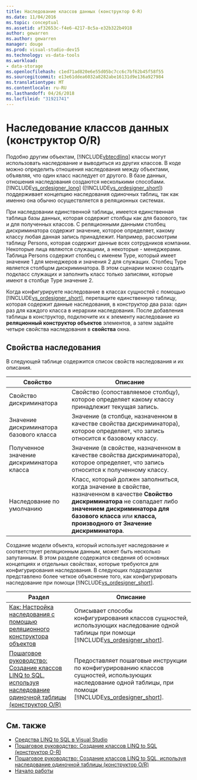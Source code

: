 ```yaml
---
title: Наследование классов данных (конструктор O-R)
ms.date: 11/04/2016
ms.topic: conceptual
ms.assetid: af32653c-f4e6-4217-8c5a-e32b322b4918
author: gewarren
ms.author: gewarren
manager: douge
ms.prod: visual-studio-dev15
ms.technology: vs-data-tools
ms.workload:
- data-storage
ms.openlocfilehash: c1ed71ad820e6e55d05bc7cc6c7bf62b45f58f55
ms.sourcegitcommit: e13e61ddea6032a8282abe16131d9e136a927984
ms.translationtype: MT
ms.contentlocale: ru-RU
ms.lasthandoff: 04/26/2018
ms.locfileid: "31921741"
---
```

# <a name="data-class-inheritance-or-designer"></a>Наследование классов данных (конструктор O/R)

Подобно другим объектам, [!INCLUDE[vbtecdlinq](../data-tools/includes/vbtecdlinq_md.md)] классы могут использовать наследование и выводиться из других классов. В коде можно определить отношения наследования между объектами, объявляя, что один класс наследует от другого. В базе данных, отношения наследования создаются несколькими способами. [!INCLUDE[vs_ordesigner_long](../data-tools/includes/vs_ordesigner_long_md.md)] ([!INCLUDE[vs_ordesigner_short](../data-tools/includes/vs_ordesigner_short_md.md)]) поддерживает концепцию наследования одиночных таблиц, так как именно она обычно осуществляется в реляционных системах.

При наследовании единственной таблицы, имеется единственная таблица базы данных, которая содержит столбцы как для базового, так и для полученных классов. С реляционными данными столбец дискриминатора содержит значение, которое определяет, какому классу любая данная запись принадлежит. Например, рассмотрим таблицу Persons, которая содержит данные всех сотрудников компании. Некоторые лица являются служащими, а некоторые - менеджерами. Таблица Persons содержит столбец с именем Type, который имеет значение 1 для менеджеров и значения 2 для служащих. Столбец Type является столбцом дискриминатора. В этом сценарии можно создать подкласс служащих и заполнить класс только записями, которые имеют в столбце Type значение 2.

Когда конфигурируете наследование в классах сущностей с помощью [!INCLUDE[vs_ordesigner_short](../data-tools/includes/vs_ordesigner_short_md.md)], перетащите единственную таблицу, которая содержит данные наследования, в конструктор два раза: один раз для каждого класса в иерархии наследования. После добавления таблицы в конструктор, подключите их к элементу наследование из **реляционный конструктор объектов** элементов, а затем задайте четыре свойства наследования в **свойства** окна.

## <a name="inheritance-properties"></a>Свойства наследования

В следующей таблице содержится список свойств наследования и их описания.

|Свойство|Описание|
|--------------|-----------------|
|Свойство дискриминатора|Свойство (сопоставляемое столбцу), которое определяет какому классу принадлежит текущая запись.|
|Значение дискриминатора базового класса|Значение (в столбце, назначенном в качестве свойства дискриминатора), которое определяет, что запись относится к базовому классу.|
|Полученное значение дискриминатора класса|Значение (в свойстве, назначенном в качестве свойства дискриминатора), которое определяет, что запись относится к полученному классу.|
|Наследование по умолчанию|Класс, который должен заполниться, когда значение в свойстве, назначенном в качестве **Свойство дискриминатора** не совпадает либо **значением дискриминатора для базового класса** или **класса, производного от Значение дискриминатора**.|

Создание модели объекта, который использует наследование и соответствует реляционным данным, может быть несколько запутанным. В этом разделе содержатся сведения об основных концепциях и отдельных свойствах, которые требуются для конфигурирования наследования. В следующих подразделах представлено более четкое объяснение того, как конфигурировать наследование при помощи [!INCLUDE[vs_ordesigner_short](../data-tools/includes/vs_ordesigner_short_md.md)].

|Раздел|Описание|
|-----------|-----------------|
|[Как: Настройка наследования с помощью реляционного конструктора объектов](../data-tools/how-to-configure-inheritance-by-using-the-o-r-designer.md)|Описывает способы конфигурирования классов сущностей, использующих наследование одной таблицы при помощи [!INCLUDE[vs_ordesigner_short](../data-tools/includes/vs_ordesigner_short_md.md)].|
|[Пошаговое руководство: Создание классов LINQ to SQL, используя наследование одиночной таблицы (конструктор O/R)](../data-tools/walkthrough-creating-linq-to-sql-classes-by-using-single-table-inheritance-o-r-designer.md)|Предоставляет пошаговые инструкции по конфигурированию классов сущностей, использующих наследование одной таблицы, при помощи [!INCLUDE[vs_ordesigner_short](../data-tools/includes/vs_ordesigner_short_md.md)].|

## <a name="see-also"></a>См. также

- [Средства LINQ to SQL в Visual Studio](../data-tools/linq-to-sql-tools-in-visual-studio2.md)
- [Пошаговое руководство: Создание классов LINQ to SQL (конструктор O-R)](how-to-create-linq-to-sql-classes-mapped-to-tables-and-views-o-r-designer.md)
- [Пошаговое руководство: Создание классов LINQ to SQL, используя наследование одиночной таблицы (конструктор O/R)](../data-tools/walkthrough-creating-linq-to-sql-classes-by-using-single-table-inheritance-o-r-designer.md)
- [Начало работы](/dotnet/framework/data/adonet/sql/linq/getting-started)